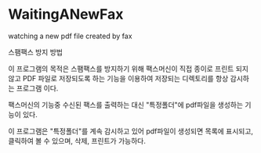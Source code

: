 # WaitingANewFax
watching a new pdf file created by fax

스팸팩스 방지 방법

이 프로그램의 목적은 스팸팩스를 방지하기 위해
팩스머신이 직접 종이로 프린트 되지 않고
PDF 파일로 저장되도록 하는 기능을 이용하여
저장되는 디렉토리를 항상 감시하는 프로그램 이다.


팩스머신의 기능중
수신된 팩스를 출력하는 대신 "특정폴더"에 pdf파일을 생성하는 기능이 있다.


이 프로그램은 "특정폴더"를 계속 감시하고 있어
pdf파일이 생성되면 목록에 표시되고, 클릭하여 볼 수 있으며, 삭제, 프린트가 가능하다.
